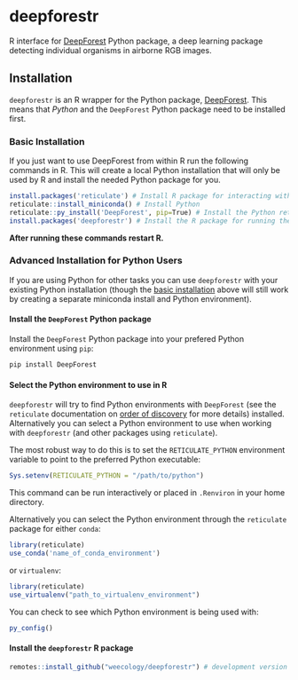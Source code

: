 # deepforestr

R interface for [DeepForest](github.com/weecology/DeepForest) Python package, a deep learning package detecting  individual organisms in airborne RGB images.

## Installation

`deepforestr` is an R wrapper for the Python package, [DeepForest](https://deepforest.readthedocs.io/en/latest/).
This means that *Python* and the `DeepForest` Python package need to be installed first.

### Basic Installation

If you just want to use DeepForest from within R run the following commands in R.
This will create a local Python installation that will only be used by R and install the needed Python package for you.

```R
install.packages('reticulate') # Install R package for interacting with Python
reticulate::install_miniconda() # Install Python
reticulate::py_install('DeepForest', pip=True) # Install the Python retriever package
install.packages('deepforestr') # Install the R package for running the retriever
```

**After running these commands restart R.**

### Advanced Installation for Python Users

If you are using Python for other tasks you can use `deepforestr` with your existing Python installation
(though the [basic installation](#basic-installation) above will still work by creating a separate miniconda install and Python environment).

#### Install the `DeepForest` Python package

Install the `DeepForest` Python package into your prefered Python environment
using `pip`:

```bash
pip install DeepForest
```

#### Select the Python environment to use in R

`deepforestr` will try to find Python environments with `DeepForest`
(see the `reticulate` documentation on [order of discovery](https://rstudio.github.io/reticulate/articles/versions.html#order-of-discovery-1) for more details) installed.
Alternatively you can select a Python environment to use when working with `deepforestr` (and other packages using `reticulate`).

The most robust way to do this is to set the `RETICULATE_PYTHON` environment
variable to point to the preferred Python executable:

```R
Sys.setenv(RETICULATE_PYTHON = "/path/to/python")
```

This command can be run interactively or placed in `.Renviron` in your home directory.

Alternatively you can select the Python environment through the `reticulate` package for either `conda`:

```R
library(reticulate)
use_conda('name_of_conda_environment')
```

or `virtualenv`:

```R
library(reticulate)
use_virtualenv("path_to_virtualenv_environment")
```

You can check to see which Python environment is being used with:

```R
py_config()
```

#### Install the `deepforestr` R package

```R
remotes::install_github("weecology/deepforestr") # development version from GitHub
```
